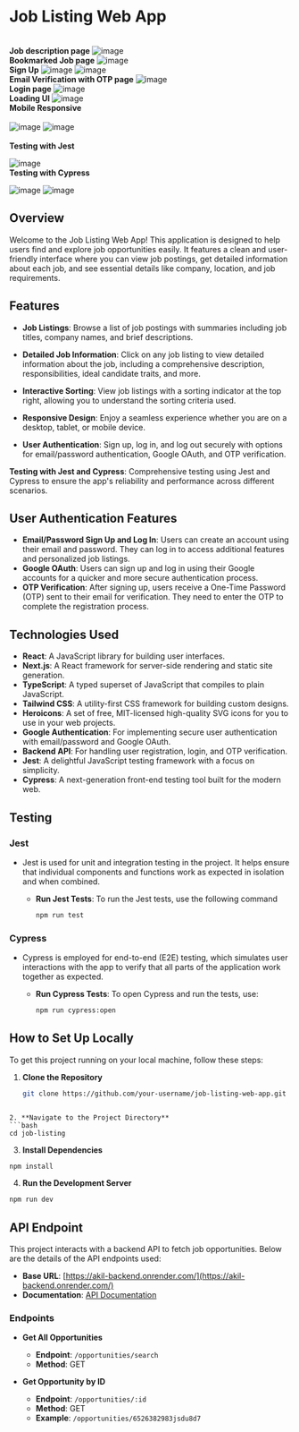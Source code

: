 # Job Listing Web App
<div style="margin: auto>
 
  **Job listings page**
  <br/>
![image](https://github.com/user-attachments/assets/8695ce75-7041-42c2-9c59-2a30813d31b4)
 <br/>
  **Job description page**
![image](https://github.com/user-attachments/assets/04e16225-a87a-40e8-86cc-9e52ce233064)
<br/>
  **Bookmarked Job page**
![image](https://github.com/user-attachments/assets/95ac538c-1c1b-42e7-bfc6-fe442b4cb45a)
<br/>
  **Sign Up**
 ![image](https://github.com/user-attachments/assets/a3102aa3-0a72-4dfb-b6a5-737eaa2746e8)
 ![image](https://github.com/user-attachments/assets/b8eb9670-4e80-4eac-b5ca-9f4c44937c5a)
<br/>
  **Email Verification with OTP page**
  ![image](https://github.com/user-attachments/assets/19ca3c17-9343-4a40-879c-522458a50fca)
<br/>
  **Login page** 
  ![image](https://github.com/user-attachments/assets/3ad732d3-b3c0-421a-bf7a-198edb229490)
<br/>
  **Loading UI**
  ![image](https://github.com/user-attachments/assets/4ee6a291-d2da-4bd6-be6b-4735eb99393d)
<br/>
  **Mobile Responsive**
<br/>  
   ![image](https://github.com/user-attachments/assets/5b7b12d5-1015-48a4-94cf-fdb38b07d5e0)
   ![image](https://github.com/user-attachments/assets/7d29af1e-6483-4c63-b92f-b9601c90e0b1)
<br/>  
  **Testing with Jest**
  
  ![image](https://github.com/user-attachments/assets/edf0670f-4fd3-4ca2-a499-6786e32650a5)
<br/>
  **Testing with Cypress**
  
  ![image](https://github.com/user-attachments/assets/402cf97d-c1a7-4893-9490-3f91a5ad05b0)
  ![image](https://github.com/user-attachments/assets/7f58415b-8c9f-447b-a3bf-3037325d951a)
<br/>
</div>




## Overview

Welcome to the Job Listing Web App! This application is designed to help users find and explore job opportunities easily. It features a clean and user-friendly interface where you can view job postings, get detailed information about each job, and see essential details like company, location, and job requirements.


## Features

- **Job Listings**: Browse a list of job postings with summaries including job titles, company names, and brief descriptions.
- **Detailed Job Information**: Click on any job listing to view detailed information about the job, including a comprehensive description, responsibilities, ideal candidate traits, and more.
- **Interactive Sorting**: View job listings with a sorting indicator at the top right, allowing you to understand the sorting criteria used.
- **Responsive Design**: Enjoy a seamless experience whether you are on a desktop, tablet, or mobile device.

- **User Authentication**: Sign up, log in, and log out securely with options for email/password authentication, Google OAuth, and OTP verification.

**Testing with Jest and Cypress**: Comprehensive testing using Jest and Cypress to ensure the app's reliability and performance across different scenarios.

## User Authentication Features

- **Email/Password Sign Up and Log In**: Users can create an account using their email and password. They can log in to access additional features and personalized job listings.
- **Google OAuth**: Users can sign up and log in using their Google accounts for a quicker and more secure authentication process.
- **OTP Verification**: After signing up, users receive a One-Time Password (OTP) sent to their email for verification. They need to enter the OTP to complete the registration process.

## Technologies Used

- **React**: A JavaScript library for building user interfaces.
- **Next.js**: A React framework for server-side rendering and static site generation.
- **TypeScript**: A typed superset of JavaScript that compiles to plain JavaScript.
- **Tailwind CSS**: A utility-first CSS framework for building custom designs.
- **Heroicons**: A set of free, MIT-licensed high-quality SVG icons for you to use in your web projects.
- **Google Authentication**: For implementing secure user authentication with email/password and Google OAuth.
- **Backend API**: For handling user registration, login, and OTP verification.
- **Jest**: A delightful JavaScript testing framework with a focus on simplicity.
- **Cypress**: A next-generation front-end testing tool built for the modern web.

## Testing

### Jest
- Jest is used for unit and integration testing in the project. It helps ensure that individual components and functions work as expected in isolation and when combined.

  - **Run Jest Tests**: To run the Jest tests, use the following command
      ```bash
      npm run test
      ```


### Cypress
- Cypress is employed for end-to-end (E2E) testing, which simulates user interactions with the app to verify that all parts of the application work together as expected.

  - **Run Cypress Tests**: To open Cypress and run the tests, use:
      ```bash
      npm run cypress:open
      ```


## How to Set Up Locally

To get this project running on your local machine, follow these steps:

1. **Clone the Repository**
   ```bash
   git clone https://github.com/your-username/job-listing-web-app.git
  ```

2. **Navigate to the Project Directory**
  ```bash
  cd job-listing
  ```

3. **Install Dependencies**
  ```bash
  npm install
  ```

4. **Run the Development Server**
  ```bash
  npm run dev
  ```

## API Endpoint

This project interacts with a backend API to fetch job opportunities. Below are the details of the API endpoints used:

- **Base URL**: [https://akil-backend.onrender.com/](https://akil-backend.onrender.com/)
- **Documentation**: [API Documentation](https://documenter.getpostman.com/view/27955515/2sA3rwMEUX)

### Endpoints

- **Get All Opportunities**
  - **Endpoint**: `/opportunities/search`
  - **Method**: GET

- **Get Opportunity by ID**
  - **Endpoint**: `/opportunities/:id`
  - **Method**: GET
  - **Example**: `/opportunities/6526382983jsdu8d7`

